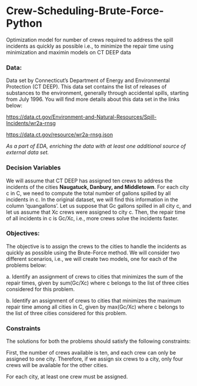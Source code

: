 # Crew-Scheduling-Brute-Force-Python
Optimization model for number of crews required to address the spill incidents as quickly as possible i.e., to minimize the repair time using minimization and maximin models on CT DEEP data

### Data: 
Data set by Connecticut’s Department of Energy and Environmental Protection (CT DEEP). 
This data set contains the list of releases of substances to the environment, generally through accidental spills, starting from July 1996. You will find more details about this data set in the links below:

https://data.ct.gov/Environment-and-Natural-Resources/Spill-Incidents/wr2a-rnsg

https://data.ct.gov/resource/wr2a-rnsg.json

_As a part of EDA, enriching the data with at least one additional source of external data set._

### Decision Variables
We will assume that CT DEEP has assigned ten crews to address the incidents of the cities **Naugatuck, Danbury, and Middletown**.
For each city c in C, we need to compute the total number of gallons spilled by all incidents in c. In the original dataset, we will find this information in the column ‘quangallons’. 
Let us suppose that Gc gallons spilled in all city c, and let us assume that Xc crews were assigned to city c. Then, the repair time of all incidents in c is Gc/Xc, i.e., more crews solve the incidents faster.

### Objectives: 
The objective is to assign the crews to the cities to handle the incidents as quickly as possible using the Brute-Force method. We will consider two different scenarios, i.e., we will create two models, one for each of the problems below:

a. Identify an assignment of crews to cities that minimizes the sum of the repair times, given by sum(Gc/Xc) where c belongs to the list of three cities considered for this problem.

b. Identify an assignment of crews to cities that minimizes the maximum repair time among all cities in C, given by max(Gc/Xc) where c belongs to the list of three cities considered for this problem.

### Constraints
The solutions for both the problems should satisfy the following constraints:

First, the number of crews available is ten, and each crew can only be assigned to one city. Therefore, if we assign six crews to a city, only four crews will be available for the other cities.

For each city, at least one crew must be assigned.
